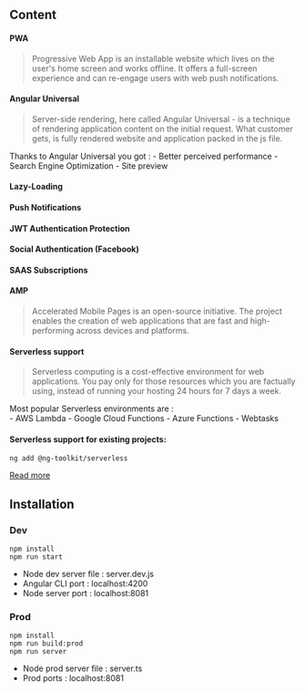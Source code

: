 ## Content

#### PWA 

> Progressive Web App is an installable website which lives on the user's home screen and works
> offline. It offers a full-screen experience and can re-engage users with web push notifications.

#### Angular Universal

> Server-side rendering, here called Angular Universal - is a technique of rendering application 
> content on the initial request. What customer gets, is fully rendered website and application packed in 
> the js file.

Thanks to Angular Universal you got :
	- Better perceived performance
    - Search Engine Optimization
  	- Site preview

#### Lazy-Loading 

#### Push Notifications

#### JWT Authentication Protection

#### Social Authentication (Facebook)

#### SAAS Subscriptions

#### AMP

> Accelerated Mobile Pages is an open-source initiative. The project enables the creation of web 
> applications that are fast and high-performing across devices and platforms.

#### Serverless support

> Serverless computing is a cost-effective environment for web applications. You pay only for 
> those resources which you are factually using, instead of running your hosting 24 hours for 7 days a 
> week.

Most popular Serverless environments are : 	
	- AWS Lambda
  	- Google Cloud Functions
  	- Azure Functions
  	- Webtasks

#### Serverless support for existing projects:
```
ng add @ng-toolkit/serverless
```
[Read more](https://github.com/maciejtreder/ng-toolkit/tree/master/schematics/serverless/README.md)

## Installation

### Dev
```
npm install
npm run start
```
- Node dev server file : server.dev.js
- Angular CLI port : localhost:4200
- Node server port : localhost:8081

### Prod
```
npm install
npm run build:prod
npm run server
```
- Node prod server file : server.ts
- Prod ports : localhost:8081
